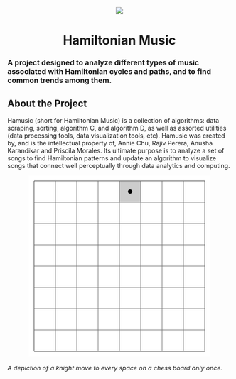 <p align="center">
  <img src="https://github.com/pmoraless/hamusic/blob/a02bf1e4be7768aa0341241522899664d122eac3/images/hamusic.png"/>
</p>
<h1 align="center">Hamiltonian Music</h1>

### A project designed to analyze different types of music associated with Hamiltonian cycles and paths, and to find common trends among them.

## About the Project
Hamusic (short for Hamiltonian Music) is a collection of algorithms: data scraping, sorting, algorithm C, and algorithm D, as well as assorted utilities (data processing tools, data visualization tools, etc). Hamusic was created by, and is the intellectual property of, Annie Chu, Rajiv Perera, Anusha Karandikar and Priscila Morales. Its ultimate purpose is to analyze a set of songs to find Hamiltonian patterns and update an algorithm to visualize songs that connect well perceptually  through data analytics and computing.

<p align="center">
  <img src="https://github.com/pmoraless/hamusic/blob/9fb1500921a3f06e091d08e4e0f7b8932a18d43b/images/hamusic2.gif"/>
</p>
<p>
    <em>A depiction of a knight move to every space on a chess board only once.</em>
</p>

